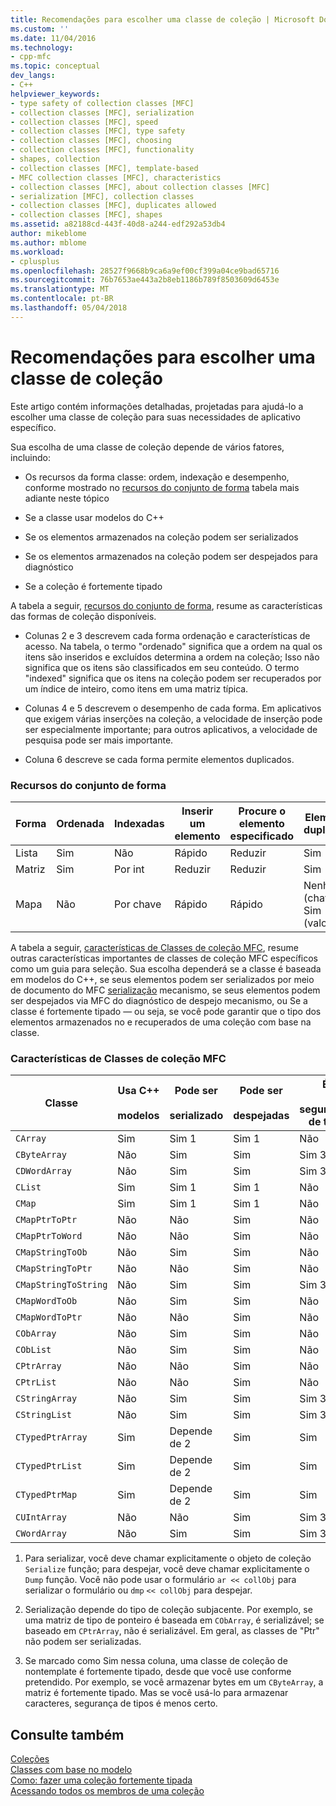 ```yaml
---
title: Recomendações para escolher uma classe de coleção | Microsoft Docs
ms.custom: ''
ms.date: 11/04/2016
ms.technology:
- cpp-mfc
ms.topic: conceptual
dev_langs:
- C++
helpviewer_keywords:
- type safety of collection classes [MFC]
- collection classes [MFC], serialization
- collection classes [MFC], speed
- collection classes [MFC], type safety
- collection classes [MFC], choosing
- collection classes [MFC], functionality
- shapes, collection
- collection classes [MFC], template-based
- MFC collection classes [MFC], characteristics
- collection classes [MFC], about collection classes [MFC]
- serialization [MFC], collection classes
- collection classes [MFC], duplicates allowed
- collection classes [MFC], shapes
ms.assetid: a82188cd-443f-40d8-a244-edf292a53db4
author: mikeblome
ms.author: mblome
ms.workload:
- cplusplus
ms.openlocfilehash: 28527f9668b9ca6a9ef00cf399a04ce9bad65716
ms.sourcegitcommit: 76b7653ae443a2b8eb1186b789f8503609d6453e
ms.translationtype: MT
ms.contentlocale: pt-BR
ms.lasthandoff: 05/04/2018
---
```

# <a name="recommendations-for-choosing-a-collection-class"></a>Recomendações para escolher uma classe de coleção
Este artigo contém informações detalhadas, projetadas para ajudá-lo a escolher uma classe de coleção para suas necessidades de aplicativo específico.  
  
 Sua escolha de uma classe de coleção depende de vários fatores, incluindo:  
  
-   Os recursos da forma classe: ordem, indexação e desempenho, conforme mostrado no [recursos do conjunto de forma](#_core_collection_shape_features) tabela mais adiante neste tópico  
  
-   Se a classe usar modelos do C++  
  
-   Se os elementos armazenados na coleção podem ser serializados  
  
-   Se os elementos armazenados na coleção podem ser despejados para diagnóstico  
  
-   Se a coleção é fortemente tipado  
  
 A tabela a seguir, [recursos do conjunto de forma](#_core_collection_shape_features), resume as características das formas de coleção disponíveis.  
  
-   Colunas 2 e 3 descrevem cada forma ordenação e características de acesso. Na tabela, o termo "ordenado" significa que a ordem na qual os itens são inseridos e excluídos determina a ordem na coleção; Isso não significa que os itens são classificados em seu conteúdo. O termo "indexed" significa que os itens na coleção podem ser recuperados por um índice de inteiro, como itens em uma matriz típica.  
  
-   Colunas 4 e 5 descrevem o desempenho de cada forma. Em aplicativos que exigem várias inserções na coleção, a velocidade de inserção pode ser especialmente importante; para outros aplicativos, a velocidade de pesquisa pode ser mais importante.  
  
-   Coluna 6 descreve se cada forma permite elementos duplicados.  
  
### <a name="_core_collection_shape_features"></a>  Recursos do conjunto de forma  
  
|Forma|Ordenada|Indexadas|Inserir um elemento|Procure o elemento especificado|Elementos duplicados|  
|-----------|--------------|--------------|-----------------------|----------------------------------|-------------------------|  
|Lista|Sim|Não|Rápido|Reduzir|Sim|  
|Matriz|Sim|Por int|Reduzir|Reduzir|Sim|  
|Mapa|Não|Por chave|Rápido|Rápido|Nenhum (chaves) Sim (valores)|  
  
 A tabela a seguir, [características de Classes de coleção MFC](#_core_characteristics_of_mfc_collection_classes), resume outras características importantes de classes de coleção MFC específicos como um guia para seleção. Sua escolha dependerá se a classe é baseada em modelos do C++, se seus elementos podem ser serializados por meio de documento do MFC [serialização](../mfc/serialization-in-mfc.md) mecanismo, se seus elementos podem ser despejados via MFC do diagnóstico de despejo mecanismo, ou Se a classe é fortemente tipado — ou seja, se você pode garantir que o tipo dos elementos armazenados no e recuperados de uma coleção com base na classe.  
  
### <a name="_core_characteristics_of_mfc_collection_classes"></a>  Características de Classes de coleção MFC  
  
|Classe|Usa C++<br /><br /> modelos|Pode ser<br /><br /> serializado|Pode ser<br /><br /> despejadas|É<br /><br /> segurança de tipo|  
|-----------|------------------------------|---------------------------|-----------------------|-----------------------|  
|`CArray`|Sim|Sim 1|Sim 1|Não|  
|`CByteArray`|Não|Sim|Sim|Sim 3|  
|`CDWordArray`|Não|Sim|Sim|Sim 3|  
|`CList`|Sim|Sim 1|Sim 1|Não|  
|`CMap`|Sim|Sim 1|Sim 1|Não|  
|`CMapPtrToPtr`|Não|Não|Sim|Não|  
|`CMapPtrToWord`|Não|Não|Sim|Não|  
|`CMapStringToOb`|Não|Sim|Sim|Não|  
|`CMapStringToPtr`|Não|Não|Sim|Não|  
|`CMapStringToString`|Não|Sim|Sim|Sim 3|  
|`CMapWordToOb`|Não|Sim|Sim|Não|  
|`CMapWordToPtr`|Não|Não|Sim|Não|  
|`CObArray`|Não|Sim|Sim|Não|  
|`CObList`|Não|Sim|Sim|Não|  
|`CPtrArray`|Não|Não|Sim|Não|  
|`CPtrList`|Não|Não|Sim|Não|  
|`CStringArray`|Não|Sim|Sim|Sim 3|  
|`CStringList`|Não|Sim|Sim|Sim 3|  
|`CTypedPtrArray`|Sim|Depende de 2|Sim|Sim|  
|`CTypedPtrList`|Sim|Depende de 2|Sim|Sim|  
|`CTypedPtrMap`|Sim|Depende de 2|Sim|Sim|  
|`CUIntArray`|Não|Não|Sim|Sim 3|  
|`CWordArray`|Não|Sim|Sim|Sim 3|  
  
 1. Para serializar, você deve chamar explicitamente o objeto de coleção `Serialize` função; para despejar, você deve chamar explicitamente o `Dump` função. Você não pode usar o formulário `ar << collObj` para serializar o formulário ou `dmp` `<< collObj` para despejar.  
  
 2. Serialização depende do tipo de coleção subjacente. Por exemplo, se uma matriz de tipo de ponteiro é baseada em `CObArray`, é serializável; se baseado em `CPtrArray`, não é serializável. Em geral, as classes de "Ptr" não podem ser serializadas.  
  
 3. Se marcado como Sim nessa coluna, uma classe de coleção de nontemplate é fortemente tipado, desde que você use conforme pretendido. Por exemplo, se você armazenar bytes em um `CByteArray`, a matriz é fortemente tipado. Mas se você usá-lo para armazenar caracteres, segurança de tipos é menos certo.  
  
## <a name="see-also"></a>Consulte também  
 [Coleções](../mfc/collections.md)   
 [Classes com base no modelo](../mfc/template-based-classes.md)   
 [Como: fazer uma coleção fortemente tipada](../mfc/how-to-make-a-type-safe-collection.md)   
 [Acessando todos os membros de uma coleção](../mfc/accessing-all-members-of-a-collection.md)

